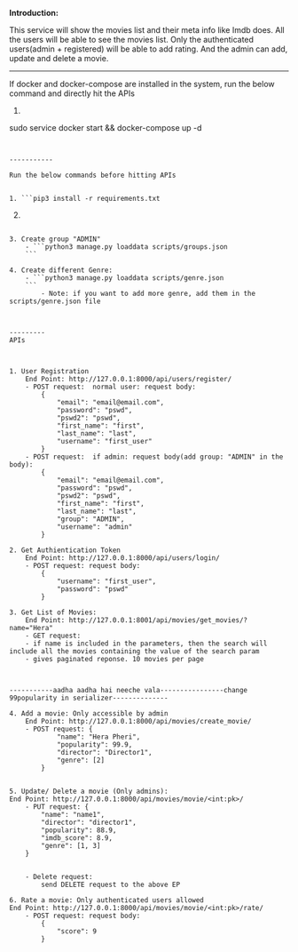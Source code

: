 **Introduction:**

This service will show the movies list and their meta info like Imdb does.
All the users will be able to see the movies list. Only the authenticated users(admin + registered) will be able to add rating. And the admin can add, update and delete a movie.

---------


If docker and docker-compose are installed in the system, run the below command and directly hit the APIs

1. ```
sudo service docker start && docker-compose up -d
```


-----------

Run the below commands before hitting APIs


1. ```pip3 install -r requirements.txt
```

2. ```python3 manage.py migrate
```

3. Create group "ADMIN" 
    - ```python3 manage.py loaddata scripts/groups.json
    ```

4. Create different Genre:
    - ```python3 manage.py loaddata scripts/genre.json
    ```
        - Note: if you want to add more genre, add them in the scripts/genre.json file 



---------
APIs



1. User Registration
    End Point: http://127.0.0.1:8000/api/users/register/
    - POST request:  normal user: request body:
        {
            "email": "email@email.com",
            "password": "pswd",
            "pswd2": "pswd",
            "first_name": "first",
            "last_name": "last",
            "username": "first_user"
        }
    - POST request:  if admin: request body(add group: "ADMIN" in the body): 
        {
            "email": "email@email.com",
            "password": "pswd",
            "pswd2": "pswd",
            "first_name": "first",
            "last_name": "last",
            "group": "ADMIN",
            "username": "admin"
        }

2. Get Authientication Token
    End Point: http://127.0.0.1:8000/api/users/login/ 
    - POST request: request body: 
        {
            "username": "first_user",
            "password": "pswd"
        }

3. Get List of Movies:
    End Point: http://127.0.0.1:8001/api/movies/get_movies/?name="Hera"
    - GET request:  
    - if name is included in the parameters, then the search will include all the movies containing the value of the search param
    - gives paginated reponse. 10 movies per page



-----------aadha aadha hai neeche vala----------------change 99popularity in serializer--------------

4. Add a movie: Only accessible by admin
    End Point: http://127.0.0.1:8000/api/movies/create_movie/
    - POST request: {
            "name": "Hera Pheri",
            "popularity": 99.9,
            "director": "Director1",
            "genre": [2]
        }


5. Update/ Delete a movie (Only admins):
End Point: http://127.0.0.1:8000/api/movies/movie/<int:pk>/
    - PUT request: {
        "name": "name1",
        "director": "director1",
        "popularity": 88.9,
        "imdb_score": 8.9,
        "genre": [1, 3]
    }


    - Delete request:
        send DELETE request to the above EP

6. Rate a movie: Only authenticated users allowed
End Point: http://127.0.0.1:8000/api/movies/movie/<int:pk>/rate/
    - POST request: request body:
        {
            "score": 9
        }